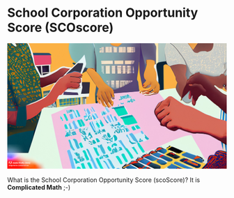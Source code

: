 # School Corporation Opportunity Score (SCOscore)

![DOS](images/dos.jpg)

What is the School Corporation Opportunity Score (scoScore)? It is **Complicated Math** ;-)

